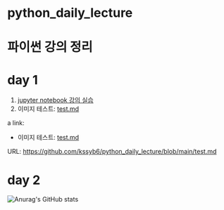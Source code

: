 # python_daily_lecture
# 파이썬 강의 정리


# day 1


1. [jupyter notebook 강의 실습](1-01JupyterNotebook.ipynb)
2. 이미지 테스트: [test.md](text.md)


a link:
 - 이미지 테스트: <a href='test.md'>test.md</a>


URL: https://github.com/kssyb6/python_daily_lecture/blob/main/test.md

# day 2




![Anurag's GitHub stats](https://github-readme-stats.vercel.app/api?username=사용자ID&show_icons=true&theme=radical)
